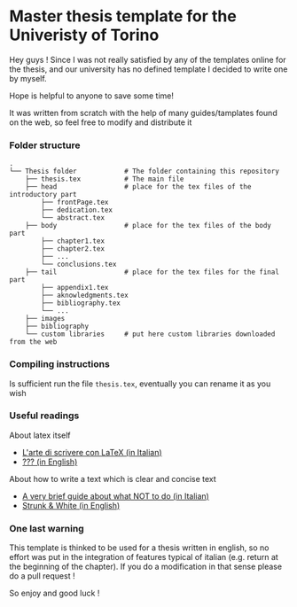 # Master thesis template for the Univeristy of Torino

Hey guys ! Since I was not really satisfied by any of the templates online for the thesis, and our university has no defined template I decided to write one by myself.

Hope is helpful to anyone to save some time!

It was written from scratch with the help of many guides/tamplates found on the web, so feel free to modify and distribute it

### Folder structure

```
.                
└── Thesis folder            # The folder containing this repository
    ├── thesis.tex           # The main file
    ├── head                 # place for the tex files of the introductory part
        ├── frontPage.tex
        ├── dedication.tex
        └── abstract.tex
    ├── body                 # place for the tex files of the body part
        ├── chapter1.tex
        ├── chapter2.tex
        ├── ...
        └── conclusions.tex
    ├── tail                 # place for the tex files for the final part
        ├── appendix1.tex
        ├── aknowledgments.tex
        ├── bibliography.tex
        └── ...
    ├── images 
    ├── bibliography
    └── custom libraries     # put here custom libraries downloaded from the web
```

### Compiling instructions
Is sufficient run the file `thesis.tex`, eventually you can rename it as you wish


### Useful readings
About latex itself
* [L'arte di scrivere con LaTeX (in Italian)](http://www.lorenzopantieri.net/LaTeX_files/ArteLaTeX.pdf "L'arte di scrivere con LaTeX")
* [??? (in English)](http://)

About how to write a text which is clear and concise text
* [A very brief guide about what NOT to do (in Italian)](https://users.dimi.uniud.it/~stefano.mizzaro/dida/come-non-scrivere-la-tesi.html)
* [Strunk & White (in English)](http://www.bartleby.com/141/)

### One last warning
This template is thinked to be used for a thesis written in english, so no effort was put in the integration of features typical of italian (e.g. return at the beginning of the chapter).
If you do a modification in that sense please do a pull request ! 

So enjoy and good luck !
